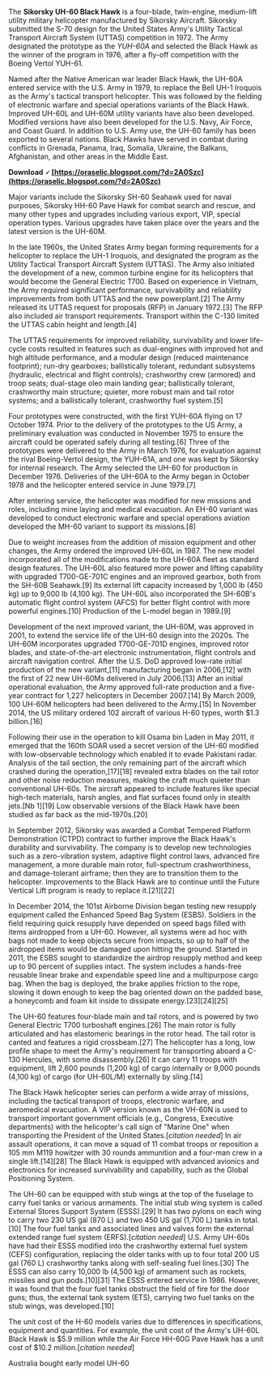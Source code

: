 The **Sikorsky UH-60 Black Hawk** is a four-blade, twin-engine, medium-lift utility military helicopter manufactured by Sikorsky Aircraft. Sikorsky submitted the S-70 design for the United States Army's Utility Tactical Transport Aircraft System (UTTAS) competition in 1972. The Army designated the prototype as the *YUH-60A* and selected the Black Hawk as the winner of the program in 1976, after a fly-off competition with the Boeing Vertol YUH-61.
 
Named after the Native American war leader Black Hawk, the UH-60A entered service with the U.S. Army in 1979, to replace the Bell UH-1 Iroquois as the Army's tactical transport helicopter. This was followed by the fielding of electronic warfare and special operations variants of the Black Hawk. Improved UH-60L and UH-60M utility variants have also been developed. Modified versions have also been developed for the U.S. Navy, Air Force, and Coast Guard. In addition to U.S. Army use, the UH-60 family has been exported to several nations. Black Hawks have served in combat during conflicts in Grenada, Panama, Iraq, Somalia, Ukraine, the Balkans, Afghanistan, and other areas in the Middle East.
 
**Download 🗸 [https://oraselic.blogspot.com/?d=2A0Szc](https://oraselic.blogspot.com/?d=2A0Szc)**


 
Major variants include the Sikorsky SH-60 Seahawk used for naval purposes, Sikorsky HH-60 Pave Hawk for combat search and rescue, and many other types and upgrades including various export, VIP, special operation types. Various upgrades have taken place over the years and the latest version is the UH-60M.
 
In the late 1960s, the United States Army began forming requirements for a helicopter to replace the UH-1 Iroquois, and designated the program as the Utility Tactical Transport Aircraft System (UTTAS). The Army also initiated the development of a new, common turbine engine for its helicopters that would become the General Electric T700. Based on experience in Vietnam, the Army required significant performance, survivability and reliability improvements from both UTTAS and the new powerplant.[2] The Army released its UTTAS request for proposals (RFP) in January 1972.[3] The RFP also included air transport requirements. Transport within the C-130 limited the UTTAS cabin height and length.[4]
 
The UTTAS requirements for improved reliability, survivability and lower life-cycle costs resulted in features such as dual-engines with improved hot and high altitude performance, and a modular design (reduced maintenance footprint); run-dry gearboxes; ballistically tolerant, redundant subsystems (hydraulic, electrical and flight controls); crashworthy crew (armored) and troop seats; dual-stage oleo main landing gear; ballistically tolerant, crashworthy main structure; quieter, more robust main and tail rotor systems; and a ballistically tolerant, crashworthy fuel system.[5]
 
Four prototypes were constructed, with the first YUH-60A flying on 17 October 1974. Prior to the delivery of the prototypes to the US Army, a preliminary evaluation was conducted in November 1975 to ensure the aircraft could be operated safely during all testing.[6] Three of the prototypes were delivered to the Army in March 1976, for evaluation against the rival Boeing-Vertol design, the YUH-61A, and one was kept by Sikorsky for internal research. The Army selected the UH-60 for production in December 1976. Deliveries of the UH-60A to the Army began in October 1978 and the helicopter entered service in June 1979.[7]

After entering service, the helicopter was modified for new missions and roles, including mine laying and medical evacuation. An EH-60 variant was developed to conduct electronic warfare and special operations aviation developed the MH-60 variant to support its missions.[8]
 
Due to weight increases from the addition of mission equipment and other changes, the Army ordered the improved UH-60L in 1987. The new model incorporated all of the modifications made to the UH-60A fleet as standard design features. The UH-60L also featured more power and lifting capability with upgraded T700-GE-701C engines and an improved gearbox, both from the SH-60B Seahawk.[9] Its external lift capacity increased by 1,000 lb (450 kg) up to 9,000 lb (4,100 kg). The UH-60L also incorporated the SH-60B's automatic flight control system (AFCS) for better flight control with more powerful engines.[10] Production of the L-model began in 1989.[9]
 
Development of the next improved variant, the UH-60M, was approved in 2001, to extend the service life of the UH-60 design into the 2020s. The UH-60M incorporates upgraded T700-GE-701D engines, improved rotor blades, and state-of-the-art electronic instrumentation, flight controls and aircraft navigation control. After the U.S. DoD approved low-rate initial production of the new variant,[11] manufacturing began in 2006,[12] with the first of 22 new UH-60Ms delivered in July 2006.[13] After an initial operational evaluation, the Army approved full-rate production and a five-year contract for 1,227 helicopters in December 2007.[14] By March 2009, 100 UH-60M helicopters had been delivered to the Army.[15] In November 2014, the US military ordered 102 aircraft of various H-60 types, worth $1.3 billion.[16]
 
Following their use in the operation to kill Osama bin Laden in May 2011, it emerged that the 160th SOAR used a secret version of the UH-60 modified with low-observable technology which enabled it to evade Pakistani radar. Analysis of the tail section, the only remaining part of the aircraft which crashed during the operation,[17][18] revealed extra blades on the tail rotor and other noise reduction measures, making the craft much quieter than conventional UH-60s. The aircraft appeared to include features like special high-tech materials, harsh angles, and flat surfaces found only in stealth jets.[Nb 1][19] Low observable versions of the Black Hawk have been studied as far back as the mid-1970s.[20]
 
In September 2012, Sikorsky was awarded a Combat Tempered Platform Demonstration (CTPD) contract to further improve the Black Hawk's durability and survivability. The company is to develop new technologies such as a zero-vibration system, adaptive flight control laws, advanced fire management, a more durable main rotor, full-spectrum crashworthiness, and damage-tolerant airframe; then they are to transition them to the helicopter. Improvements to the Black Hawk are to continue until the Future Vertical Lift program is ready to replace it.[21][22]
 
In December 2014, the 101st Airborne Division began testing new resupply equipment called the Enhanced Speed Bag System (ESBS). Soldiers in the field requiring quick resupply have depended on speed bags filled with items airdropped from a UH-60. However, all systems were ad hoc with bags not made to keep objects secure from impacts, so up to half of the airdropped items would be damaged upon hitting the ground. Started in 2011, the ESBS sought to standardize the airdrop resupply method and keep up to 90 percent of supplies intact. The system includes a hands-free reusable linear brake and expendable speed line and a multipurpose cargo bag. When the bag is deployed, the brake applies friction to the rope, slowing it down enough to keep the bag oriented down on the padded base, a honeycomb and foam kit inside to dissipate energy.[23][24][25]
 
The UH-60 features four-blade main and tail rotors, and is powered by two General Electric T700 turboshaft engines.[26] The main rotor is fully articulated and has elastomeric bearings in the rotor head. The tail rotor is canted and features a rigid crossbeam.[27] The helicopter has a long, low profile shape to meet the Army's requirement for transporting aboard a C-130 Hercules, with some disassembly.[26] It can carry 11 troops with equipment, lift 2,600 pounds (1,200 kg) of cargo internally or 9,000 pounds (4,100 kg) of cargo (for UH-60L/M) externally by sling.[14]
 
The Black Hawk helicopter series can perform a wide array of missions, including the tactical transport of troops, electronic warfare, and aeromedical evacuation. A VIP version known as the VH-60N is used to transport important government officials (e.g., Congress, Executive departments) with the helicopter's call sign of "Marine One" when transporting the President of the United States.[*citation needed*] In air assault operations, it can move a squad of 11 combat troops or reposition a 105 mm M119 howitzer with 30 rounds ammunition and a four-man crew in a single lift.[14][28] The Black Hawk is equipped with advanced avionics and electronics for increased survivability and capability, such as the Global Positioning System.
 
The UH-60 can be equipped with stub wings at the top of the fuselage to carry fuel tanks or various armaments. The initial stub wing system is called External Stores Support System (ESSS).[29] It has two pylons on each wing to carry two 230 US gal (870 L) and two 450 US gal (1,700 L) tanks in total.[10] The four fuel tanks and associated lines and valves form the external extended range fuel system (ERFS).[*citation needed*] U.S. Army UH-60s have had their ESSS modified into the crashworthy external fuel system (CEFS) configuration, replacing the older tanks with up to four total 200 US gal (760 L) crashworthy tanks along with self-sealing fuel lines.[30] The ESSS can also carry 10,000 lb (4,500 kg) of armament such as rockets, missiles and gun pods.[10][31] The ESSS entered service in 1986. However, it was found that the four fuel tanks obstruct the field of fire for the door guns; thus, the external tank system (ETS), carrying two fuel tanks on the stub wings, was developed.[10]
 
The unit cost of the H-60 models varies due to differences in specifications, equipment and quantities. For example, the unit cost of the Army's UH-60L Black Hawk is $5.9 million while the Air Force HH-60G Pave Hawk has a unit cost of $10.2 million.[*citation needed*]
 
Australia bought early model UH-60 